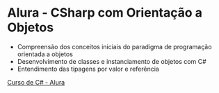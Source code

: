 # Alura - CSharp com Orientação a Objetos

- Compreensão dos conceitos iniciais do paradigma de programação orientada a objetos
- Desenvolvimento de classes e instanciamento de objetos com C#
- Entendimento das tipagens por valor e referência

[Curso de C# - Alura](https://cursos.alura.com.br/course/csharp-orientacao-objetos)
